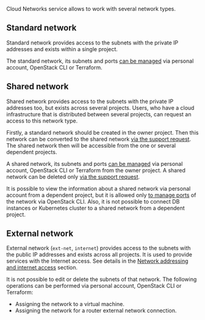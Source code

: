 Cloud Networks service allows to work with several network types.

## Standard network

Standard network provides access to the subnets with the private IP addresses and exists within a single project.

The standard network, its subnets and ports [can be managed](../../service-management/) via personal account, OpenStack CLI or Terraform.

## Shared network

Shared network provides access to the subnets with the private IP addresses too, but exists across several projects. Users, who have a cloud infrastructure that is distributed between several projects, can request an access to this network type.

Firstly, a standard network should be created in the owner project. Then this network can be converted to the shared network [via the support request](/en/contacts). The shared network then will be accessible from the one or several dependent projects.

A shared network, its subnets and ports [can be managed](../../service-management/) via personal account, OpenStack CLI or Terraform from the owner project. A shared network can be deleted only [via the support request](/en/contacts).

It is possible to view the information about a shared network via personal account from a dependent project, but it is allowed only [to manage ports](../../service-management/ports) of the network via OpenStack CLI. Also, it is not possible to connect DB instances or Kubernetes cluster to a shared network from a dependent project.

## External network

External network (`ext-net`, `internet`) provides access to the subnets with the public IP addresses and exists across all projects. It is used to provide services with the Internet access. See details in the [Network addressing and internet access](../ips-and-inet) section.

It is not possible to edit or delete the subnets of that network. The following operations can be performed via personal account, OpenStack CLI or Terraform:

- Assigning the network to a virtual machine.
- Assigning the network for a router external network connection.
